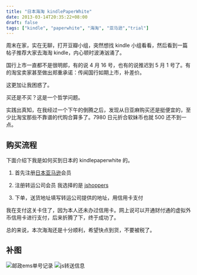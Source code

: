 ```yaml
---
title: "日本海淘 kindlePaperWhite"
date: 2013-03-14T20:35:22+08:00
draft: false
tags: ["kindle", "paperwhite", "海淘", "亚马逊","trial"]
---
```


周末在家，实在无聊，打开豆瓣小组，突然想找 kindle 小组看看，然后看到一篇帖子推荐大家去海淘 kindle，内心顿时波涛汹涌了。

国行上市一直都不是很明郎，有的说 4 月 16 号，也有的说推迟到 5 月 1 号了。有的淘宝卖家甚至做出郑重承诺：传闻国行如期上市，补差价。

这更加让我困惑了。

买还是不买？这是一个哲学问题。

实践出真知，在我经过一个下午的倒腾之后，发现从日亚麻购买还是挺便宜的，至少比淘宝那些不靠谱的代购合算多了。7980 日元折合软妹币也就 500 还不到一点。

## 购买流程

下面介绍下我是如何买到日本的 kindlepaperwhite 的。

1. 首先注册[日本亚马逊](https://www.amazon.co.jp)会员

2. 注册转运公司会员 我选择的是 [jshoppers](http://www.jshoppers.com)

3. 下单，送货地址填写转运公司提供的地址，用信用卡支付

我在支付这关卡住了，因为本人还未办过信用卡。网上说可以开通财付通的虚拟外币信用卡进行支付，后来折腾了下，终于成功了。

总的来说，本次海淘还是十分顺利，希望快点到货，不要被税了。

## 补图

![邮政ems单号记录](https://image-static.segmentfault.com/358/293/3582936281-5784f07bb9354)
![js转送信息](https://image-static.segmentfault.com/137/712/1377129035-5784f0bb6c321)
